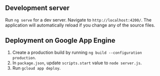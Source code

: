 ## Development server

Run `ng serve` for a dev server. Navigate to `http://localhost:4200/`. The application will automatically reload if you change any of the source files.

## Deployment on Google App Engine
1. Create a production build by running `ng build --configuration production`.
2. In `package.json`, update `scripts.start` value to `node server.js`.
3. Run `gcloud app deploy`.
